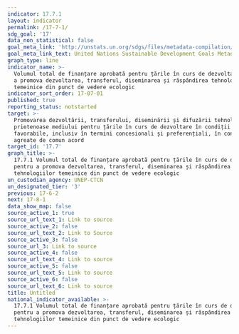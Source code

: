 ```yaml
---
indicator: 17.7.1
layout: indicator
permalink: /17-7-1/
sdg_goal: '17'
data_non_statistical: false
goal_meta_link: 'http://unstats.un.org/sdgs/files/metadata-compilation/Metadata-Goal-17.pdf'
goal_meta_link_text: United Nations Sustainable Development Goals Metadata (pdf 468kB)
graph_type: line
indicator_name: >-
  Volumul total de finanțare aprobată pentru țările în curs de dezvoltare pentru
  a promova dezvoltarea, transferul, diseminarea și răspândirea tehnologiilor
  temeinice din punct de vedere ecologic
indicator_sort_order: 17-07-01
published: true
reporting_status: notstarted
target: >-
  Promovarea dezvoltării, transferului, diseminării și difuzării tehnologiilor
  prietenoase mediului pentru țările în curs de dezvoltare în condiții
  favorabile, inclusiv în termini concesionali și preferențiali, în condiții
  agreate de comun acord
target_id: '17.7'
graph_title: >-
  17.7.1 Volumul total de finanțare aprobată pentru țările în curs de dezvoltare
  pentru a promova dezvoltarea, transferul, diseminarea și răspândirea
  tehnologiilor temeinice din punct de vedere ecologic
un_custodian_agency: UNEP-CTCN
un_designated_tier: '3'
previous: 17-6-2
next: 17-8-1
data_show_map: false
source_active_1: true
source_url_text_1: Link to source
source_active_2: false
source_url_text_2: Link to Source
source_active_3: false
source_url_3: Link to source
source_active_4: false
source_url_text_4: Link to source
source_active_5: false
source_url_text_5: Link to source
source_active_6: false
source_url_text_6: Link to source
title: Untitled
national_indicator_available: >-
  17.7.1 Volumul total de finanțare aprobată pentru țările în curs de dezvoltare
  pentru a promova dezvoltarea, transferul, diseminarea și răspândirea
  tehnologiilor temeinice din punct de vedere ecologic
---
```

